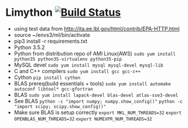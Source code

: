 # Limython [![Build Status](https://travis-ci.org/jansyk13/limython.svg?branch=master)](https://travis-ci.org/jansyk13/limython)
* using test data from http://ita.ee.lbl.gov/html/contrib/EPA-HTTP.html
* source ~/envs3/ml/bin/activate
* pip3 install -r requirements.txt
* Python 3.5.2
* Python from distribution repo of AMI Linux(AWS) `sudo yum install python35 python35-virtualenv python35-pip`
* MySQL devel `sudo yum install mysql mysql-devel mysql-lib`
* C and C++ compilers `sudo yum install gcc gcc-c++`
* Cython `pip install cython`
* BLAS prereq(build essentials + tools) `sudo yum install automake autoconf libtool* gcc-gfortran`
* BLAS `sudo yum install lapack-devel blas-devel atlas-sse3-devel`
* See BLAS `python -c "import numpy; numpy.show_config()"` `python -c "import scipy; scipy.show_config()"`
* Make sure BLAS is setup correctly `export MKL_NUM_THREADS=32` `export OPENBLAS_NUM_THREADS=32` `export NUMEXPR_NUM_THREADS=32`
